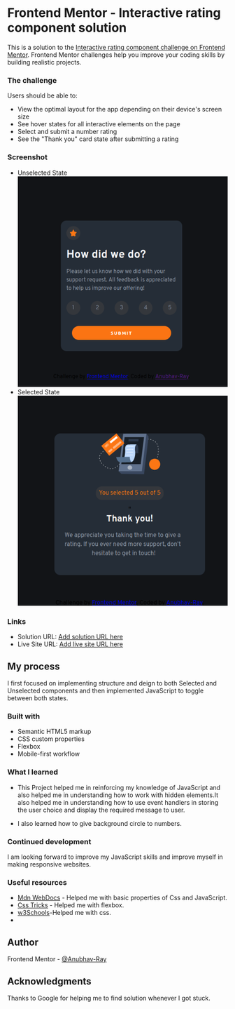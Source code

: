 # Frontend Mentor - Interactive rating component solution

This is a solution to the [Interactive rating component challenge on Frontend Mentor](https://www.frontendmentor.io/challenges/interactive-rating-component-koxpeBUmI). Frontend Mentor challenges help you improve your coding skills by building realistic projects.

### The challenge

Users should be able to:

- View the optimal layout for the app depending on their device's screen size
- See hover states for all interactive elements on the page
- Select and submit a number rating
- See the "Thank you" card state after submitting a rating

### Screenshot

- Unselected State
  <img  src="./Screenshot Unselected.png" alt="Unselected State">
- Selected State
  <img  src="./Screenshot Selected.png" alt="Selected State">

### Links

- Solution URL: [Add solution URL here](https://github.com/Anubhav-Ray/Interactive-Rating-Component)
- Live Site URL: [Add live site URL here](https://anubhav-ray.github.io/Interactive-Rating-Component/)

## My process

I first focused on implementing structure and deign to both Selected and Unselected components and then implemented JavaScript to toggle between both states.

### Built with

- Semantic HTML5 markup
- CSS custom properties
- Flexbox
- Mobile-first workflow

### What I learned

- This Project helped me in reinforcing my knowledge of JavaScript and also helped me in understanding how to work with hidden elements.It also helped me in understanding how to use event handlers in storing the user choice and display the required message to user.

- I also learned how to give background circle to numbers.

### Continued development

I am looking forward to improve my JavaScript skills and improve myself in making responsive websites.

### Useful resources

- [Mdn WebDocs](https://developer.mozilla.org/en-US/) - Helped me with basic properties of Css and JavaScript.
- [Css Tricks](https://css-tricks.com/) - Helped me with flexbox.
- [w3Schools](https://www.w3schools.com/)-Helped me with css.
-

## Author

Frontend Mentor - [@Anubhav-Ray](https://www.frontendmentor.io/profile/Anubhav-Ray)

## Acknowledgments

Thanks to Google for helping me to find solution whenever I got stuck.
